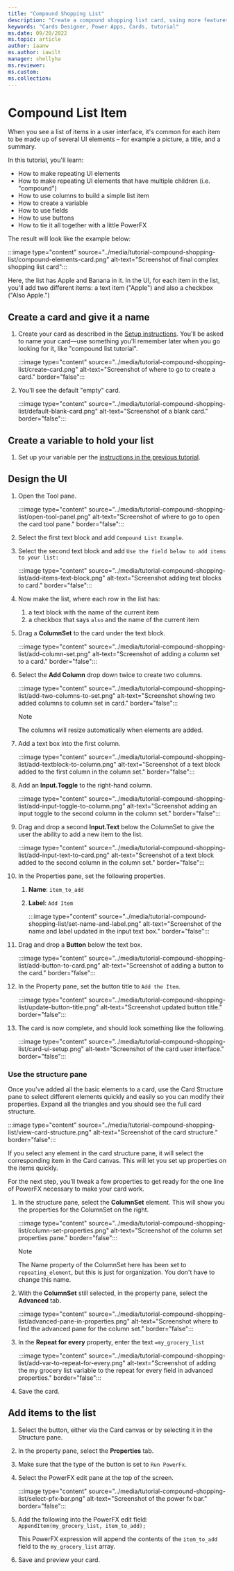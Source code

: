 ```yaml
---
title: "Compound Shopping List"
description: "Create a compound shopping list card, using more features of power cards"
keywords: "Cards Designer, Power Apps, Cards, tutorial"
ms.date: 09/20/2022
ms.topic: article
author: iaanw
ms.author: iawilt
manager: shellyha
ms.reviewer: 
ms.custom: 
ms.collection: 
---
```


# Compound List Item

When you see a list of items in a user interface, it's common for each item to be made up of several UI elements – for example a picture, a title, and a summary.

In this tutorial, you'll learn:

- How to make repeating UI elements
- How to make repeating UI elements that have multiple children (i.e. "compound")
- How to use columns to build a simple list item
- How to create a variable
- How to use fields
- How to use buttons
- How to tie it all together with a little PowerFX

The result will look like the example below:

:::image type="content" source="../media/tutorial-compound-shopping-list/compound-elements-card.png" alt-text="Screenshot of final complex shopping list card":::

Here, the list has Apple and Banana in it. In the UI, for each item in the list, you'll add two different items: a text item ("Apple") and also a checkbox ("Also Apple.")

## Create a card and give it a name

1. Create your card as described in the [Setup instructions](../get-started-designer/setup-designer.md). You'll be asked to name your card&mdash;use something you'll remember later when you go looking for it, like "compound list tutorial".

   :::image type="content" source="../media/tutorial-compound-shopping-list/create-card.png" alt-text="Screenshot of where to go to create a card." border="false":::

1. You'll see the default "empty" card.

   :::image type="content" source="../media/tutorial-compound-shopping-list/default-blank-card.png" alt-text="Screenshot of a blank card." border="false":::

## Create a variable to hold your list

1. Set up your variable per the [instructions in the previous tutorial](simple-shopping-list.md).

## Design the UI

1. Open the Tool pane.

   :::image type="content" source="../media/tutorial-compound-shopping-list/open-tool-panel.png" alt-text="Screenshot of where to go to open the card tool pane." border="false":::

1. Select the first text block and add `Compound List Example`.

1. Select the second text block and add `Use the field below to add items to your list:`

   :::image type="content" source="../media/tutorial-compound-shopping-list/add-items-text-block.png" alt-text="Screenshot adding text blocks to card." border="false":::

1. Now make the list, where each row in the list has:

   1. a text block with the name of the current item
   1. a checkbox that says `also` and the name of the current item

1. Drag a **ColumnSet** to the card under the text block.

   :::image type="content" source="../media/tutorial-compound-shopping-list/add-column-set.png" alt-text="Screenshot of adding a column set to a card." border="false":::

1. Select the **Add Column** drop down twice to create two columns.

   :::image type="content" source="../media/tutorial-compound-shopping-list/add-two-columns-to-set.png" alt-text="Screenshot showing two added columns to column set in card." border="false":::

   > [!NOTE]
   > The columns will resize automatically when elements are added.

1. Add a text box into the first column.

   :::image type="content" source="../media/tutorial-compound-shopping-list/add-textblock-to-column.png" alt-text="Screenshot of a text block added to the first column in the column set." border="false":::

1. Add an **Input.Toggle** to the right-hand column.

   :::image type="content" source="../media/tutorial-compound-shopping-list/add-input-toggle-to-column.png" alt-text="Screenshot adding an input toggle to the second column in the column set." border="false":::

1. Drag and drop a second **Input.Text** below the ColumnSet to give the user the ability to add a new item to the list.

   :::image type="content" source="../media/tutorial-compound-shopping-list/add-input-text-to-card.png" alt-text="Screenshot of a text block added to the second column in the column set." border="false":::

1. In the Properties pane, set the following properties.

   1. **Name**: `item_to_add`
   1. **Label**: `Add Item`

      :::image type="content" source="../media/tutorial-compound-shopping-list/set-name-and-label.png" alt-text="Screenshot of the name and label updated in the input text box." border="false":::

1. Drag and drop a **Button** below the text box.

   :::image type="content" source="../media/tutorial-compound-shopping-list/add-button-to-card.png" alt-text="Screenshot of adding a button to the card." border="false":::

1. In the Property pane, set the button title to `Add the Item`.

   :::image type="content" source="../media/tutorial-compound-shopping-list/update-button-title.png" alt-text="Screenshot updated button title." border="false":::

1. The card is now complete, and should look something like the following.

   :::image type="content" source="../media/tutorial-compound-shopping-list/card-ui-setup.png" alt-text="Screenshot of the card user interface." border="false":::

### Use the structure pane

Once you've added all the basic elements to a card, use the Card Structure pane to select different elements quickly and easily so you can modify their properties. Expand all the triangles and you should see the full card structure.

:::image type="content" source="../media/tutorial-compound-shopping-list/view-card-structure.png" alt-text="Screenshot of the card structure." border="false":::

If you select any element in the card structure pane, it will select the corresponding item in the Card canvas. This will let you set up properties on the items quickly.

For the next step, you'll tweak a few properties to get ready for the one line of PowerFX necessary to make your card work.

1. In the structure pane, select the **ColumnSet** element. This will show you the properties for the ColumnSet on the right.

   :::image type="content" source="../media/tutorial-compound-shopping-list/column-set-properties.png" alt-text="Screenshot of the column set properties pane." border="false":::

   > [!NOTE]
   > The Name property of the ColumnSet here has been set to `repeating_element`, but this is just for organization. You don't have to change this name.

1. With the **ColumnSet** still selected, in the property pane, select the **Advanced** tab.

   :::image type="content" source="../media/tutorial-compound-shopping-list/advanced-pane-in-properties.png" alt-text="Screenshot where to find the advanced pane for the column set." border="false":::

1. In the **Repeat for every** property, enter the text `=my_grocery_list`

   :::image type="content" source="../media/tutorial-compound-shopping-list/add-var-to-repeat-for-every.png" alt-text="Screenshot of adding the my grocery list variable to the repeat for every field in advanced properties." border="false":::

1. Save the card.

## Add items to the list

1. Select the button, either via the Card canvas or by selecting it in the Structure pane.

1. In the property pane, select the **Properties** tab.

1. Make sure that the type of the button is set to `Run PowerFx`.

1. Select the PowerFX edit pane at the top of the screen.

   :::image type="content" source="../media/tutorial-compound-shopping-list/select-pfx-bar.png" alt-text="Screenshot of the power fx bar." border="false":::

1. Add the following into the PowerFX edit field: `AppendItem(my_grocery_list, item_to_add);`

   This PowerFX expression will append the contents of the `item_to_add` field to the `my_grocery_list` array.

1. Save and preview your card.
